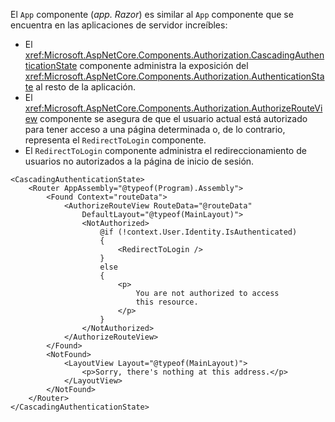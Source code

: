 El `App` componente (*app. Razor*) es similar al `App` componente que se encuentra en las aplicaciones de servidor increíbles:

* El <xref:Microsoft.AspNetCore.Components.Authorization.CascadingAuthenticationState> componente administra la exposición del <xref:Microsoft.AspNetCore.Components.Authorization.AuthenticationState> al resto de la aplicación.
* El <xref:Microsoft.AspNetCore.Components.Authorization.AuthorizeRouteView> componente se asegura de que el usuario actual está autorizado para tener acceso a una página determinada o, de lo contrario, representa el `RedirectToLogin` componente.
* El `RedirectToLogin` componente administra el redireccionamiento de usuarios no autorizados a la página de inicio de sesión.

```razor
<CascadingAuthenticationState>
    <Router AppAssembly="@typeof(Program).Assembly">
        <Found Context="routeData">
            <AuthorizeRouteView RouteData="@routeData" 
                DefaultLayout="@typeof(MainLayout)">
                <NotAuthorized>
                    @if (!context.User.Identity.IsAuthenticated)
                    {
                        <RedirectToLogin />
                    }
                    else
                    {
                        <p>
                            You are not authorized to access 
                            this resource.
                        </p>
                    }
                </NotAuthorized>
            </AuthorizeRouteView>
        </Found>
        <NotFound>
            <LayoutView Layout="@typeof(MainLayout)">
                <p>Sorry, there's nothing at this address.</p>
            </LayoutView>
        </NotFound>
    </Router>
</CascadingAuthenticationState>
```
